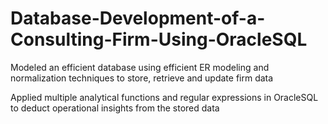 # Database-Development-of-a-Consulting-Firm-Using-OracleSQL
Modeled an efficient database using efficient ER modeling and normalization techniques to store, retrieve and update firm data

Applied multiple analytical functions and regular expressions in OracleSQL to deduct operational insights from the stored data
